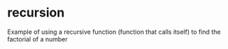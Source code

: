 # recursion
Example of using a recursive function (function that calls itself) to find the factorial of a number